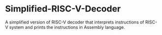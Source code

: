 # Simplified-RISC-V-Decoder
A simplified version of RISC-V decoder that interprets instructions of RISC-V system and prints the instructions in Assembly language.
